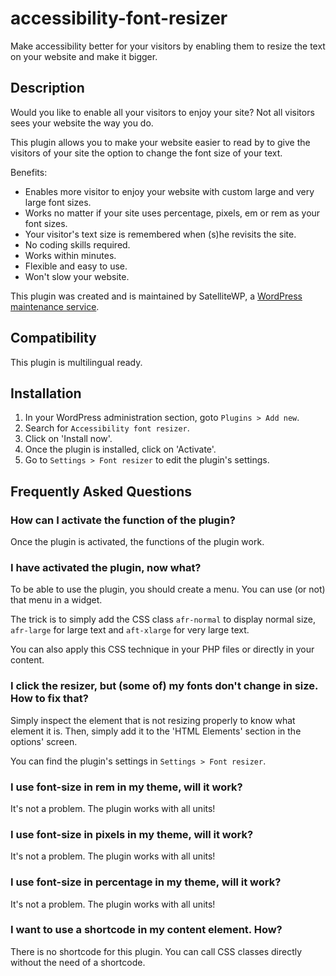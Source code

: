 # accessibility-font-resizer
Make accessibility better for your visitors by enabling them to resize the text on your website and make it bigger.

## Description

Would you like to enable all your visitors to enjoy your site? Not all visitors sees your website the way you do.

This plugin allows you to make your website easier to read by  to give the visitors of your site the option to change the font size of your text.

Benefits:

* Enables more visitor to enjoy your website with custom large and very large font sizes.
* Works no matter if your site uses percentage, pixels, em or rem as your font sizes.
* Your visitor's text size is remembered when (s)he revisits the site.
* No coding skills required.
* Works within minutes.
* Flexible and easy to use.
* Won't slow your website.

This plugin was created and is maintained by SatelliteWP, a [WordPress maintenance service](https://www.satellitewp.com/en?utm_source=accessibility-font-resizer).


## Compatibility

This plugin is multilingual ready.


## Installation

1. In your WordPress administration section, goto `Plugins > Add new`.
1. Search for `Accessibility font resizer`.
1. Click on 'Install now'.
1. Once the plugin is installed, click on 'Activate'.
1. Go to `Settings > Font resizer` to edit the plugin's settings.


## Frequently Asked Questions

### How can I activate the function of the plugin?

Once the plugin is activated, the functions of the plugin work.


### I have activated the plugin, now what?

To be able to use the plugin, you should create a menu. You can use (or not) that menu in a widget.

The trick is to simply add the CSS class `afr-normal` to display normal size, `afr-large` for large text and `aft-xlarge` for very large text.

You can also apply this CSS technique in your PHP files or directly in your content.


### I click the resizer, but (some of) my fonts don't change in size. How to fix that?

Simply inspect the element that is not resizing properly to know what element it is. Then, simply add it to the 'HTML Elements' section in the options' screen.

You can find the plugin's settings in `Settings > Font resizer`.


### I use font-size in rem in my theme, will it work?

It's not a problem. The plugin works with all units!


### I use font-size in pixels in my theme, will it work?

It's not a problem. The plugin works with all units!


### I use font-size in percentage in my theme, will it work?

It's not a problem. The plugin works with all units!


### I want to use a shortcode in my content element. How?

There is no shortcode for this plugin. You can call CSS classes directly without the need of a shortcode.
